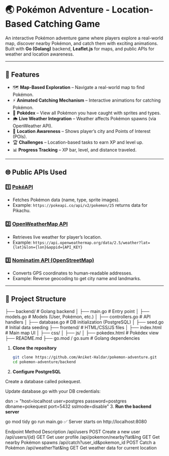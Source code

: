 # 🌏 Pokémon Adventure - Location-Based Catching Game

An interactive Pokémon adventure game where players explore a real-world map, discover nearby Pokémon, and catch them with exciting animations. Built with **Go (Golang)** backend, **Leaflet.js** for maps, and public APIs for weather and location awareness.  

---

## 🚀 Features
- 🗺 **Map-Based Exploration** – Navigate a real-world map to find Pokémon.  
- ⚡ **Animated Catching Mechanism** – Interactive animations for catching Pokémon.  
- 📖 **Pokédex** – View all Pokémon you have caught with sprites and types.  
- 🌦 **Live Weather Integration** – Weather affects Pokémon spawns (via OpenWeather API).  
- 📍 **Location Awareness** – Shows player’s city and Points of Interest (POIs).  
- 🏆 **Challenges** – Location-based tasks to earn XP and level up.  
- 📊 **Progress Tracking** – XP bar, level, and distance traveled.  

---

## 🌐 Public APIs Used
### 1️⃣ [PokéAPI](https://pokeapi.co/)  
- Fetches Pokémon data (name, type, sprite images).  
- Example: `https://pokeapi.co/api/v2/pokemon/25` returns data for Pikachu.  

### 2️⃣ [OpenWeatherMap API](https://openweathermap.org/api)  
- Retrieves live weather for player’s location.  
- Example: `https://api.openweathermap.org/data/2.5/weather?lat={lat}&lon={lon}&appid={API_KEY}`  

### 3️⃣ [Nominatim API (OpenStreetMap)](https://nominatim.org/release-docs/develop/api/Search/)  
- Converts GPS coordinates to human-readable addresses.  
- Example: Reverse geocoding to get city name and landmarks.  

---

## 📂 Project Structure

├── backend/ # Golang backend
│ ├── main.go # Entry point
│ ├── models.go # Models (User, Pokémon, etc.)
│ ├── controllers.go # API handlers
│ ├── database.go # DB initialization (PostgreSQL)
│ ├── seed.go # Initial data seeding
├── frontend/ # HTML/CSS/JS files
│ ├── index.html # Main map UI
│ ├── css/
│ ├── js/
│ ├── pokedex.html # Pokédex view
├── README.md
├── go.mod / go.sum # Golang dependencies

1. **Clone the repository**
   ```bash
   git clone https://github.com/Aniket-Haldar/pokemon-adventure.git
   cd pokemon-adventure/backend
2. **Configure PostgreSQL**

Create a database called pokequest.

Update database.go with your DB credentials:

dsn := "host=localhost user=postgres password=postgres dbname=pokequest port=5432 sslmode=disable"
3. **Run the backend server**

go mod tidy
go run main.go
✅ Server starts on http://localhost:8080


Endpoint	Method	Description
/api/users	POST	Create a new user
/api/users/{id}	GET	Get user profile
/api/pokemon/nearby?lat&lng	GET	Get nearby Pokémon spawns
/api/catch?user_id&pokemon_id	POST	Catch a Pokémon
/api/weather?lat&lng	GET	Get weather data for current location